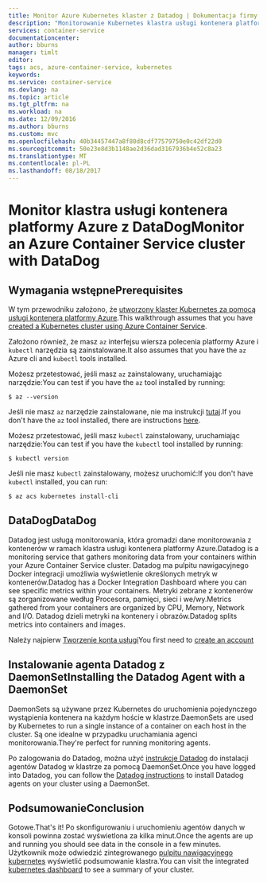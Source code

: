 ```yaml
---
title: Monitor Azure Kubernetes klaster z Datadog | Dokumentacja firmy Microsoft
description: "Monitorowanie Kubernetes klastra usługi kontenera platformy Azure przy użyciu Datadog"
services: container-service
documentationcenter: 
author: bburns
manager: timlt
editor: 
tags: acs, azure-container-service, kubernetes
keywords: 
ms.service: container-service
ms.devlang: na
ms.topic: article
ms.tgt_pltfrm: na
ms.workload: na
ms.date: 12/09/2016
ms.author: bburns
ms.custom: mvc
ms.openlocfilehash: 40b34457447a8f80d8cdf77579750e0c42df22d0
ms.sourcegitcommit: 50e23e8d3b1148ae2d36dad3167936b4e52c8a23
ms.translationtype: MT
ms.contentlocale: pl-PL
ms.lasthandoff: 08/18/2017
---
```

# <a name="monitor-an-azure-container-service-cluster-with-datadog"></a><span data-ttu-id="2bb35-103">Monitor klastra usługi kontenera platformy Azure z DataDog</span><span class="sxs-lookup"><span data-stu-id="2bb35-103">Monitor an Azure Container Service cluster with DataDog</span></span>

## <a name="prerequisites"></a><span data-ttu-id="2bb35-104">Wymagania wstępne</span><span class="sxs-lookup"><span data-stu-id="2bb35-104">Prerequisites</span></span>
<span data-ttu-id="2bb35-105">W tym przewodniku założono, że [utworzony klaster Kubernetes za pomocą usługi kontenera platformy Azure](container-service-kubernetes-walkthrough.md).</span><span class="sxs-lookup"><span data-stu-id="2bb35-105">This walkthrough assumes that you have [created a Kubernetes cluster using Azure Container Service](container-service-kubernetes-walkthrough.md).</span></span>

<span data-ttu-id="2bb35-106">Założono również, że masz `az` interfejsu wiersza polecenia platformy Azure i `kubectl` narzędzia są zainstalowane.</span><span class="sxs-lookup"><span data-stu-id="2bb35-106">It also assumes that you have the `az` Azure cli and `kubectl` tools installed.</span></span>

<span data-ttu-id="2bb35-107">Możesz przetestować, jeśli masz `az` zainstalowany, uruchamiając narzędzie:</span><span class="sxs-lookup"><span data-stu-id="2bb35-107">You can test if you have the `az` tool installed by running:</span></span>

```console
$ az --version
```

<span data-ttu-id="2bb35-108">Jeśli nie masz `az` narzędzie zainstalowane, nie ma instrukcji [tutaj](https://github.com/azure/azure-cli#installation).</span><span class="sxs-lookup"><span data-stu-id="2bb35-108">If you don't have the `az` tool installed, there are instructions [here](https://github.com/azure/azure-cli#installation).</span></span>

<span data-ttu-id="2bb35-109">Możesz przetestować, jeśli masz `kubectl` zainstalowany, uruchamiając narzędzie:</span><span class="sxs-lookup"><span data-stu-id="2bb35-109">You can test if you have the `kubectl` tool installed by running:</span></span>

```console
$ kubectl version
```

<span data-ttu-id="2bb35-110">Jeśli nie masz `kubectl` zainstalowany, możesz uruchomić:</span><span class="sxs-lookup"><span data-stu-id="2bb35-110">If you don't have `kubectl` installed, you can run:</span></span>

```console
$ az acs kubernetes install-cli
```

## <a name="datadog"></a><span data-ttu-id="2bb35-111">DataDog</span><span class="sxs-lookup"><span data-stu-id="2bb35-111">DataDog</span></span>
<span data-ttu-id="2bb35-112">Datadog jest usługą monitorowania, która gromadzi dane monitorowania z kontenerów w ramach klastra usługi kontenera platformy Azure.</span><span class="sxs-lookup"><span data-stu-id="2bb35-112">Datadog is a monitoring service that gathers monitoring data from your containers within your Azure Container Service cluster.</span></span> <span data-ttu-id="2bb35-113">Datadog ma pulpitu nawigacyjnego Docker integracji umożliwia wyświetlenie określonych metryk w kontenerów.</span><span class="sxs-lookup"><span data-stu-id="2bb35-113">Datadog has a Docker Integration Dashboard where you can see specific metrics within your containers.</span></span> <span data-ttu-id="2bb35-114">Metryki zebrane z kontenerów są zorganizowane według Procesora, pamięci, sieci i we/wy.</span><span class="sxs-lookup"><span data-stu-id="2bb35-114">Metrics gathered from your containers are organized by CPU, Memory, Network and I/O.</span></span> <span data-ttu-id="2bb35-115">Datadog dzieli metryki na kontenery i obrazów.</span><span class="sxs-lookup"><span data-stu-id="2bb35-115">Datadog splits metrics into containers and images.</span></span>

<span data-ttu-id="2bb35-116">Należy najpierw [Tworzenie konta usługi](https://www.datadoghq.com/lpg/)</span><span class="sxs-lookup"><span data-stu-id="2bb35-116">You first need to [create an account](https://www.datadoghq.com/lpg/)</span></span>

## <a name="installing-the-datadog-agent-with-a-daemonset"></a><span data-ttu-id="2bb35-117">Instalowanie agenta Datadog z DaemonSet</span><span class="sxs-lookup"><span data-stu-id="2bb35-117">Installing the Datadog Agent with a DaemonSet</span></span>
<span data-ttu-id="2bb35-118">DaemonSets są używane przez Kubernetes do uruchomienia pojedynczego wystąpienia kontenera na każdym hoście w klastrze.</span><span class="sxs-lookup"><span data-stu-id="2bb35-118">DaemonSets are used by Kubernetes to run a single instance of a container on each host in the cluster.</span></span>
<span data-ttu-id="2bb35-119">Są one idealne w przypadku uruchamiania agenci monitorowania.</span><span class="sxs-lookup"><span data-stu-id="2bb35-119">They're perfect for running monitoring agents.</span></span>

<span data-ttu-id="2bb35-120">Po zalogowania do Datadog, można użyć [instrukcje Datadog](https://app.datadoghq.com/account/settings#agent/kubernetes) do instalacji agentów Datadog w klastrze za pomocą DaemonSet.</span><span class="sxs-lookup"><span data-stu-id="2bb35-120">Once you have logged into Datadog, you can follow the [Datadog instructions](https://app.datadoghq.com/account/settings#agent/kubernetes) to install Datadog agents on your cluster using a DaemonSet.</span></span>

## <a name="conclusion"></a><span data-ttu-id="2bb35-121">Podsumowanie</span><span class="sxs-lookup"><span data-stu-id="2bb35-121">Conclusion</span></span>
<span data-ttu-id="2bb35-122">Gotowe.</span><span class="sxs-lookup"><span data-stu-id="2bb35-122">That's it!</span></span> <span data-ttu-id="2bb35-123">Po skonfigurowaniu i uruchomieniu agentów danych w konsoli powinna zostać wyświetlona za kilka minut.</span><span class="sxs-lookup"><span data-stu-id="2bb35-123">Once the agents are up and running you should see data in the console in a few minutes.</span></span> <span data-ttu-id="2bb35-124">Użytkownik może odwiedzić zintegrowanego [pulpitu nawigacyjnego kubernetes](https://app.datadoghq.com/screen/integration/kubernetes) wyświetlić podsumowanie klastra.</span><span class="sxs-lookup"><span data-stu-id="2bb35-124">You can visit the integrated [kubernetes dashboard](https://app.datadoghq.com/screen/integration/kubernetes) to see a summary of your cluster.</span></span>
